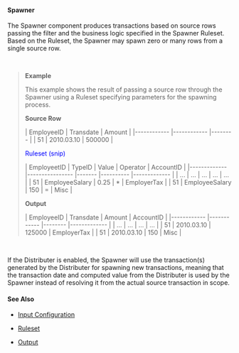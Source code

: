 #### Spawner


The Spawner component produces transactions based on source rows passing the filter and the business logic specified in the Spawner Ruleset. Based on the Ruleset, the Spawner may spawn zero or many rows from a single source row. 

<br/>

>**Example**
>
 >This example shows the result of passing a source row through the Spawner using a Ruleset specifying parameters for the spawning process.
>
>
 >**Source Row**
>
>| EmployeeID 	| Transdate  	| Amount 	|
|------------	|------------	|--------	|
| 51         	| 2010.03.10 	| 500000 	|
>
><span style="color: blue;">Ruleset (snip)</span>
>
>| EmployeetID 	| TypeID         	| Value 	| Operator 	| AccountID   	|
|-------------	|----------------	|-------	|----------	|-------------	|
| ...         	| ...            	| ...   	| ...      	| ...         	|
| 51          	| EmployeeSalary 	| 0.25  	| \*       	| EmployerTax 	|
| 51          	| EmployeeSalary 	| 150   	| =        	| Misc        	|
>
>**Output**
>
>| EmployeeID 	| Transdate  	| Amount 	| AccountID   	|
|------------	|------------	|--------	|-------------	|
| ...        	| ...        	| ...    	| ...         	|
| 51         	| 2010.03.10 	| 125000 	| EmployerTax 	|
| 51         	| 2010.03.10 	| 150    	| Misc        	|

<br/>

If the Distributer is enabled, the Spawner will use the transaction(s) generated by the Distributer for spawning new transactions, meaning that the transaction date and computed value from the Distributer is used by the Spawner instead of resolving it from the actual source transaction in scope.
<br/>

#### See Also

* [Input Configuration](inputconfig.md)

* [Ruleset](ruleset.md)

* [Output](output.md)